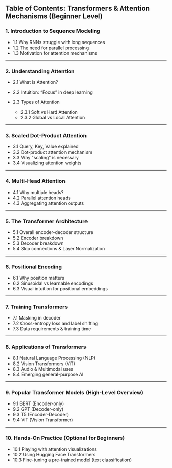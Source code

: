## **Table of Contents: Transformers & Attention Mechanisms (Beginner Level)**

### **1. Introduction to Sequence Modeling**

* 1.1 Why RNNs struggle with long sequences
* 1.2 The need for parallel processing
* 1.3 Motivation for attention mechanisms

---

### **2. Understanding Attention**

* 2.1 What is Attention?
* 2.2 Intuition: “Focus” in deep learning
* 2.3 Types of Attention

  * 2.3.1 Soft vs Hard Attention
  * 2.3.2 Global vs Local Attention

---

### **3. Scaled Dot-Product Attention**

* 3.1 Query, Key, Value explained
* 3.2 Dot-product attention mechanism
* 3.3 Why "scaling" is necessary
* 3.4 Visualizing attention weights

---

### **4. Multi-Head Attention**

* 4.1 Why multiple heads?
* 4.2 Parallel attention heads
* 4.3 Aggregating attention outputs

---

### **5. The Transformer Architecture**

* 5.1 Overall encoder-decoder structure
* 5.2 Encoder breakdown
* 5.3 Decoder breakdown
* 5.4 Skip connections & Layer Normalization

---

### **6. Positional Encoding**

* 6.1 Why position matters
* 6.2 Sinusoidal vs learnable encodings
* 6.3 Visual intuition for positional embeddings

---

### **7. Training Transformers**

* 7.1 Masking in decoder
* 7.2 Cross-entropy loss and label shifting
* 7.3 Data requirements & training time

---

### **8. Applications of Transformers**

* 8.1 Natural Language Processing (NLP)
* 8.2 Vision Transformers (ViT)
* 8.3 Audio & Multimodal uses
* 8.4 Emerging general-purpose AI

---

### **9. Popular Transformer Models (High-Level Overview)**

* 9.1 BERT (Encoder-only)
* 9.2 GPT (Decoder-only)
* 9.3 T5 (Encoder-Decoder)
* 9.4 ViT (Vision Transformer)

---

### **10. Hands-On Practice (Optional for Beginners)**

* 10.1 Playing with attention visualizations
* 10.2 Using Hugging Face Transformers
* 10.3 Fine-tuning a pre-trained model (text classification)
